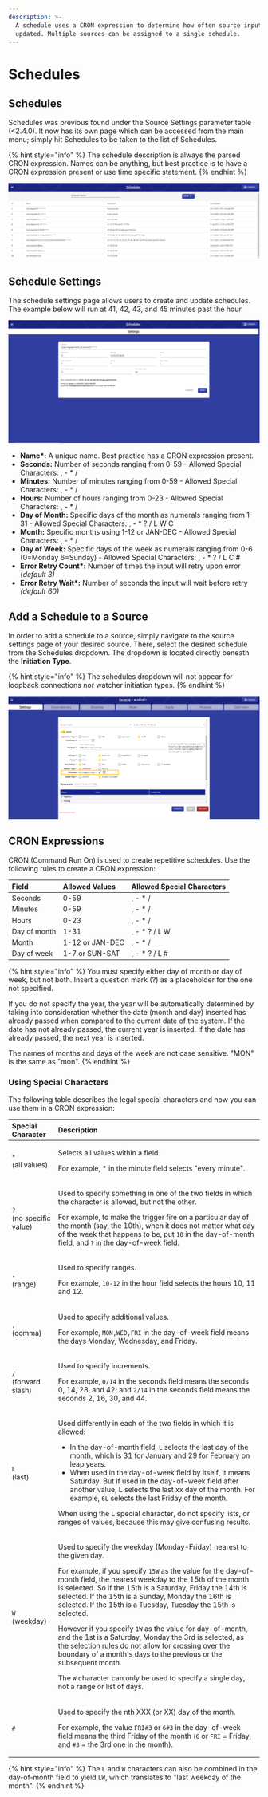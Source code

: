 ```yaml
---
description: >-
  A schedule uses a CRON expression to determine how often source inputs are
  updated. Multiple sources can be assigned to a single schedule.
---
```


# Schedules

## Schedules

Schedules was previous found under the Source Settings parameter table \(&lt;2.4.0\). It now has its own page which can be accessed from the main menu; simply hit Schedules to be taken to the list of Schedules.

{% hint style="info" %}
The schedule description is always the parsed CRON expression. Names can be anything, but best practice is to have a CRON expression present or use time specific statement.
{% endhint %}

![](../.gitbook/assets/schedules_002.png)

## Schedule Settings

The schedule settings page allows users to create and update schedules. The example below will run at 41, 42, 43, and 45 minutes past the hour.

![](../.gitbook/assets/schedules_003.png)

* **Name\*:** A unique name. Best practice has a CRON expression present.
* **Seconds:** Number of seconds ranging from 0-59 - Allowed Special Characters: , - \* /
* **Minutes:** Number of minutes ranging from 0-59 - Allowed Special Characters: , - \* /
* **Hours:** Number of hours ranging from 0-23 - Allowed Special Characters: , - \* /
* **Day of Month:** Specific days of the month as numerals ranging from 1-31 - Allowed Special Characters: , - \* ? / L W C
* **Month:** Specific months using 1-12 or JAN-DEC - Allowed Special Characters: , - \* /
* **Day of Week:** Specific days of the week as numerals ranging from 0-6 \(0=Monday 6=Sunday\) - Allowed Special Characters: , - \* ? / L C \#
* **Error Retry Count\*:** Number of times the input will retry upon error \(_default 3\)_
* **Error Retry Wait\*:** Number of seconds the input will wait before retry _\(default 60\)_

## Add a Schedule to a Source

In order to add a schedule to a source, simply navigate to the source settings page of your desired source. There, select the desired schedule from the Schedules dropdown. The dropdown is located directly beneath the **Initiation Type**.

{% hint style="info" %}
The schedules dropdown will not appear for loopback connections nor watcher initiation types.
{% endhint %}

![](../.gitbook/assets/schedules_004%20%281%29.png)

## CRON Expressions

CRON \(Command Run On\) is used to create repetitive schedules. Use the following rules to create a CRON expression:

| **Field** | **Allowed Values** | **Allowed Special Characters** |
| :--- | :--- | :--- |
| Seconds | 0-59 | , - \* / |
| Minutes | 0-59 | , - \* / |
| Hours | 0-23 | , - \* / |
| Day of month | 1-31 | , - \* ? / L W |
| Month | 1-12 or JAN-DEC | , - \* / |
| Day of week | 1-7 or SUN-SAT | , - \* ? / L \# |

{% hint style="info" %}
You must specify either day of month or day of week, but not both. Insert a question mark \(?\) as a placeholder for the one not specified.

If you do not specify the year, the year will be automatically determined by taking into consideration whether the date \(month and day\) inserted has already passed when compared to the current date of the system. If the date has not already passed, the current year is inserted. If the date has already passed, the next year is inserted.

The names of months and days of the week are not case sensitive. "MON" is the same as "mon".
{% endhint %}

### Using Special Characters

The following table describes the legal special characters and how you can use them in a CRON expression:

<table>
  <thead>
    <tr>
      <th style="text-align:left"><b>Special Character</b>
      </th>
      <th style="text-align:left"><b>Description</b>
      </th>
    </tr>
  </thead>
  <tbody>
    <tr>
      <td style="text-align:left"><code>*</code>
        <br />(all values)</td>
      <td style="text-align:left">
        <p>Selects all values within a field.</p>
        <p>For example, * in the minute field selects &quot;every minute&quot;.</p>
      </td>
    </tr>
    <tr>
      <td style="text-align:left"><code>?</code>
        <br />(no specific value)</td>
      <td style="text-align:left">
        <p>Used to specify something in one of the two fields in which the character
          is allowed, but not the other.</p>
        <p>For example, to make the trigger fire on a particular day of the month
          (say, the 10th), when it does not matter what day of the week that happens
          to be, put <code>10</code> in the day-of-month field, and <code>?</code> in
          the day-of-week field.</p>
      </td>
    </tr>
    <tr>
      <td style="text-align:left"><code>-</code>
        <br />(range)</td>
      <td style="text-align:left">
        <p>Used to specify ranges.</p>
        <p>For example, <code>10-12</code> in the hour field selects the hours 10,
          11 and 12.</p>
      </td>
    </tr>
    <tr>
      <td style="text-align:left"><code>,</code>
        <br />(comma)</td>
      <td style="text-align:left">
        <p>Used to specify additional values.</p>
        <p>For example, <code>MON,WED,FRI</code> in the day-of-week field means the
          days Monday, Wednesday, and Friday.</p>
      </td>
    </tr>
    <tr>
      <td style="text-align:left"><code>/</code>
        <br />(forward slash)</td>
      <td style="text-align:left">
        <p>Used to specify increments.</p>
        <p>For example, <code>0/14</code> in the seconds field means the seconds 0,
          14, 28, and 42; and <code>2/14</code> in the seconds field means the seconds
          2, 16, 30, and 44.</p>
      </td>
    </tr>
    <tr>
      <td style="text-align:left"><code>L</code>
        <br />(last)</td>
      <td style="text-align:left">
        <p>Used differently in each of the two fields in which it is allowed:</p>
        <ul>
          <li>In the day-of-month field, <code>L</code> selects the last day of the month,
            which is 31 for January and 29 for February on leap years.</li>
          <li>When used in the day-of-week field by itself, it means Saturday. But if
            used in the day-of-week field after another value, L selects the last xx
            day of the month. For example, <code>6L</code> selects the last Friday of
            the month.</li>
        </ul>
        <p>When using the <code>L</code> special character, do not specify lists, or
          ranges of values, because this may give confusing results.</p>
      </td>
    </tr>
    <tr>
      <td style="text-align:left"><code>W</code>
        <br />(weekday)</td>
      <td style="text-align:left">
        <p>Used to specify the weekday (Monday-Friday) nearest to the given day.</p>
        <p>For example, if you specify <code>15W</code> as the value for the day-of-month
          field, the nearest weekday to the 15th of the month is selected. So if
          the 15th is a Saturday, Friday the 14th is selected. If the 15th is a Sunday,
          Monday the 16th is selected. If the 15th is a Tuesday, Tuesday the 15th
          is selected.</p>
        <p>However if you specify <code>1W</code> as the value for day-of-month, and
          the 1st is a Saturday, Monday the 3rd is selected, as the selection rules
          do not allow for crossing over the boundary of a month&apos;s days to the
          previous or the subsequent month.</p>
        <p>The <code>W</code> character can only be used to specify a single day, not
          a range or list of days.</p>
      </td>
    </tr>
    <tr>
      <td style="text-align:left"><code>#</code>
      </td>
      <td style="text-align:left">
        <p>Used to specify the nth XXX (or XX) day of the month.</p>
        <p>For example, the value <code>FRI#3</code> or <code>6#3</code> in the day-of-week
          field means the third Friday of the month (<code>6</code> or <code>FRI</code> =
          Friday, and <code>#3</code> = the 3rd one in the month).</p>
      </td>
    </tr>
  </tbody>
</table>

{% hint style="info" %}
The `L` and `W` characters can also be combined in the day-of-month field to yield `LW`, which translates to "last weekday of the month".
{% endhint %}

